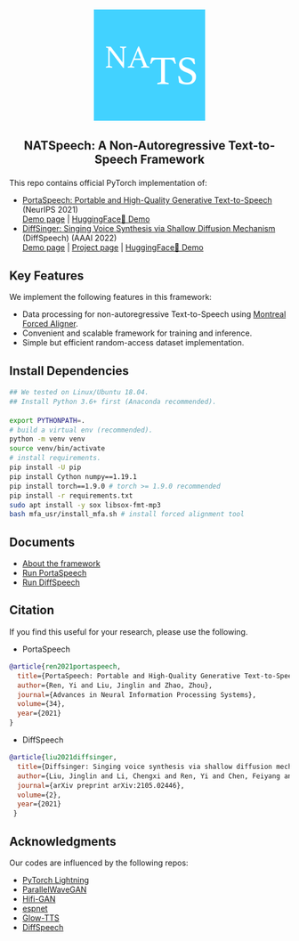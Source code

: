 <p align="center">
    <br>
    <img src="assets/logo.png" width="200"/>
    <br>
</p>

<h2 align="center">
<p> NATSpeech: A Non-Autoregressive Text-to-Speech Framework</p>
</h2>

This repo contains official PyTorch implementation of:

- [PortaSpeech: Portable and High-Quality Generative Text-to-Speech](https://proceedings.neurips.cc/paper/2021/file/748d6b6ed8e13f857ceaa6cfbdca14b8-Paper.pdf) (NeurIPS 2021)  
[Demo page](https://portaspeech.github.io/) | [HuggingFace🤗 Demo](https://huggingface.co/spaces/NATSpeech/PortaSpeech)
- [DiffSinger: Singing Voice Synthesis via Shallow Diffusion Mechanism](https://arxiv.org/abs/2105.02446) (DiffSpeech) (AAAI 2022)  
[Demo page](https://diffsinger.github.io/) | [Project page](https://github.com/MoonInTheRiver/DiffSinger) | [HuggingFace🤗 Demo](https://huggingface.co/spaces/NATSpeech/DiffSpeech)

## Key Features 
We implement the following features in this framework:

- Data processing for non-autoregressive Text-to-Speech
  using [Montreal Forced Aligner](https://github.com/MontrealCorpusTools/Montreal-Forced-Aligner).
- Convenient and scalable framework for training and inference.
- Simple but efficient random-access dataset implementation.

## Install Dependencies

```bash
## We tested on Linux/Ubuntu 18.04. 
## Install Python 3.6+ first (Anaconda recommended).

export PYTHONPATH=.
# build a virtual env (recommended).
python -m venv venv
source venv/bin/activate
# install requirements.
pip install -U pip
pip install Cython numpy==1.19.1
pip install torch==1.9.0 # torch >= 1.9.0 recommended
pip install -r requirements.txt
sudo apt install -y sox libsox-fmt-mp3
bash mfa_usr/install_mfa.sh # install forced alignment tool
```

## Documents

- [About the framework](./docs/framework.md)
- [Run PortaSpeech](./docs/portaspeech.md)
- [Run DiffSpeech](./docs/diffspeech.md)

## Citation

If you find this useful for your research, please use the following.

- PortaSpeech

```bib
@article{ren2021portaspeech,
  title={PortaSpeech: Portable and High-Quality Generative Text-to-Speech},
  author={Ren, Yi and Liu, Jinglin and Zhao, Zhou},
  journal={Advances in Neural Information Processing Systems},
  volume={34},
  year={2021}
}
```

- DiffSpeech

```bib
@article{liu2021diffsinger,
  title={Diffsinger: Singing voice synthesis via shallow diffusion mechanism},
  author={Liu, Jinglin and Li, Chengxi and Ren, Yi and Chen, Feiyang and Liu, Peng and Zhao, Zhou},
  journal={arXiv preprint arXiv:2105.02446},
  volume={2},
  year={2021}
 }
```

## Acknowledgments

Our codes are influenced by the following repos:

- [PyTorch Lightning](https://github.com/PyTorchLightning/pytorch-lightning)
- [ParallelWaveGAN](https://github.com/kan-bayashi/ParallelWaveGAN)
- [Hifi-GAN](https://github.com/jik876/hifi-gan)
- [espnet](https://github.com/espnet/espnet)
- [Glow-TTS](https://github.com/jaywalnut310/glow-tts)
- [DiffSpeech](https://github.com/MoonInTheRiver/DiffSinger)
